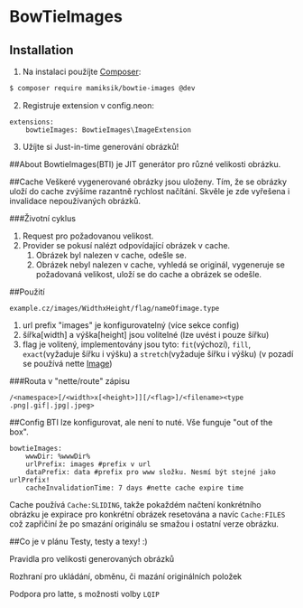 # BowTieImages

## Installation
1) Na instalaci použíjte [Composer](http://getcomposer.org/):
```sh
$ composer require mamiksik/bowtie-images @dev
```

2) Registruje extension v config.neon:
```
extensions:
	bowtieImages: BowtieImages\ImageExtension
```

3) Užíjte si Just-in-time generování obrázků!

##About
BowtieImages(BTI) je JIT generátor pro různé velikosti obrázku.

##Cache
Veškeré vygenerované obrázky jsou uloženy. Tím, že se obrázky uloží do cache zvýšíme razantně rychlost načítání.
Skvěle je zde vyřešena i invalidace nepoužívaných obrázků.

###Životní cyklus
1. Request pro požadovanou velikost. 
2. Provider se pokusí nalézt odpovídající obrázek v cache.
	1. Obrázek byl nalezen v cache, odešle se.
	2. Obrázek nebyl nalezen v cache, vyhledá se originál, vygeneruje se požadovaná velikost, uloží se do cache a obrázek se odešle.

##Použití
```
example.cz/images/WidthxHeight/flag/nameOfimage.type
```

1. url prefix "images" je konfigurovatelný (více sekce config) 
2. šířka[width] a výška[height] jsou volitelné (lze uvést i pouze šířku)
3. flag je volitený, implementovány jsou tyto: `fit`(výchozí), `fill`, `exact`(vyžaduje šířku i výšku) a `stretch`(vyžaduje šířku i výšku) (v pozadí se používá nette [Image](https://doc.nette.org/cs/images#toc-zmena-velikosti))

###Routa v "nette/route" zápisu
```
/<namespace>[/<width>x[<height>]][/<flag>]/<filename><type .png|.gif|.jpg|.jpeg>
```


##Config
BTI lze konfigurovat, ale není to nuté. Vše funguje "out of the box".

```
bowtieImages:
	wwwDir: %wwwDir%
	urlPrefix: images #prefix v url
	dataPrefix: data #prefix pro www složku. Nesmí být stejné jako urlPrefix!
	cacheInvalidationTime: 7 days #nette cache expire time
```
 Cache používá `Cache:SLIDING`, takže pokaždém načtení konkrétního obrázku je expirace pro konkrétní obrázek resetována a navíc `Cache:FILES` což zapřičiní že po smazání originálu se smažou i ostatní verze obrázku.

##Co je v plánu
Testy, testy a texy! :)

Pravidla pro velikosti generovaných obrázků

Rozhraní pro ukládání, obměnu, či mazání originálních položek

Podpora pro latte, s možnosti volby `LQIP`